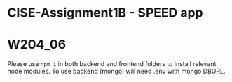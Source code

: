 # CISE-Assignment1B - SPEED app
# W204_06

Please use `npm i` in both backend and frontend folders to install relevant node modules.
To use backend (mongo) will need .env with mongo DBURL. 
